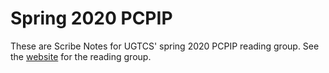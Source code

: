 # Spring 2020 PCPIP

These are Scribe Notes for UGTCS' spring 2020 PCPIP reading group.
See the [website](https://ugtcs.berkeley.edu/reading-groups/sp20/pcpip/) for the reading group.
